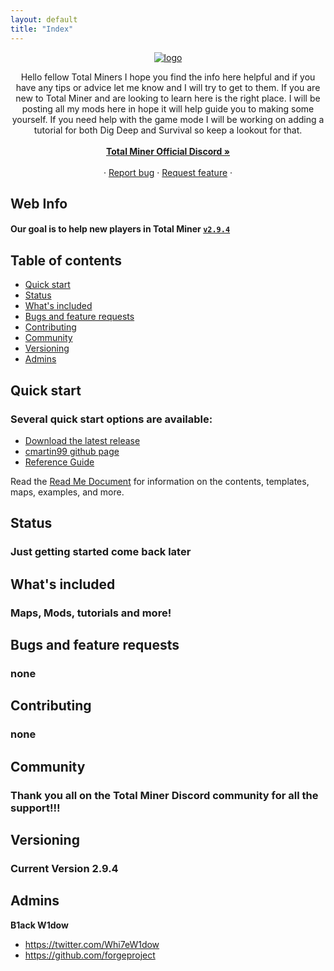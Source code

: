 ```yaml
---
layout: default
title: "Index"
---
```

<p align="center">
  <a href="forgeproject.net/">
   <a href='https://postimg.cc/SJpSBRNH' target='_blank'><img src='https://i.postimg.cc/SJpSBRNH/logo.png' border='0' alt='logo'/></a>
  </a>
</p>


<p align="center">
  Hello fellow Total Miners I hope you find the info here helpful and if you have any tips or advice let me know and I will try to get to them. If you are new to Total Miner 
  and are looking to learn here is the right place. I will be posting all my mods here in hope it will help guide you to making some yourself. If you need help with the game mode I
  will be working on adding a tutorial for both Dig Deep and Survival so keep a lookout for that.
  <br>
  <br>
  <a href="https://discord.gg/totalminer"><strong>Total Miner Official Discord »</strong></a>
  <br>
  <br>
  ·
  <a href="https://github.com/forgeproject/forgeproject.github.io/issues">Report bug</a>
  ·
  <a href="https://github.com/forgeproject/forgeproject.github.io/issues?q=is%3Aopen+is%3Aissue+label%3Aenhancement">Request feature</a>
  ·
</p>


## Web Info

#### Our goal is to help new players in Total Miner  [`v2.9.4`](https://discord.com/channels/259780503115137028/655266423484186673) 

## Table of contents

- [Quick start](#quick-start)
- [Status](#status)
- [What's included](#whats-included)
- [Bugs and feature requests](#bugs-and-feature-requests)
- [Contributing](#contributing)
- [Community](#community)
- [Versioning](#versioning)
- [Admins](#admins)



## Quick start

### Several quick start options are available:

- [Download the latest release](https://github.com/forgeproject/forgeproject.github.io/archive/refs/heads/main.zip)
- [cmartin99 github page](https://github.com/cmartin99)
- [Reference Guide](https://cmartin99.github.io/index)

Read the [Read Me Document](./another-page.md) for information on the contents, templates, maps, examples, and more.


## Status

### Just getting started come back later


## What's included

### Maps, Mods, tutorials and more!


## Bugs and feature requests

### none


## Contributing

### none


## Community

### Thank you all on the Total Miner Discord community for all the support!!!


## Versioning

### Current Version 2.9.4


## Admins

**B1ack W1dow**
- <https://twitter.com/Whi7eW1dow>
- <https://github.com/forgeproject>



